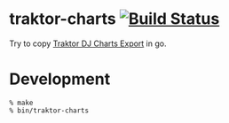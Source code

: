 # traktor-charts [![Build Status](https://travis-ci.org/atmos/traktor-charts.png?branch=master)](https://travis-ci.org/atmos/traktor-charts)

Try to copy [Traktor DJ Charts Export](http://tomashg.com/?p=1132) in go.

# Development

    % make
    % bin/traktor-charts

